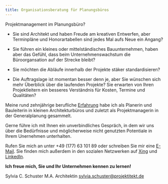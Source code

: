 ```yaml
---
title: Organisationsberatung für Planungsbüros
---
```


Projektmanagement im Planungsbüro?

  * Sie sind Architekt und haben Freude am kreativen Entwerfen, aber Terminpläne
    und Honorartabellen sind jedes Mal aufs Neue ein Angang?

  * Sie führen ein kleines oder mittelständisches Bauunternehmen, haben aber das
    Gefühl, dass beim Unternehmenswachstum die Büroorgansation auf der Strecke
    bleibt?

  * Sie möchten die Abläufe innerhalb der Projekte stäker standardisieren?

  * Die Auftragslage ist momentan besser denn je, aber Sie wünschen sich mehr
    Überblick über die laufenden Projekte? Sie erwarten von Ihren Projektleitern
    ein besseres Verständnis für Kosten, Termine und Qualitäten?

Meine rund zehnjährige berufliche [Erfahrung](/vita) habe ich als Planerin und
Bauleiterin in kleinen Architekturbüros und zuletzt als Projektmanagerin in der
Generalplanung gesammelt.

Gerne führe ich mit Ihnen ein unverbindliches Gespräch, in dem wir uns über die
Bedürfnisse und möglicherweise nicht genutzten Potentiale in Ihrem Unernehmen
unterhalten.

Rufen Sie mich an unter +49 (177) 63 101 89 oder schreiben Sie mir eine
[E-Mail](mailto:sylvia.schuster@projektitekt.de). Sie finden mich außerdem in
den sozialen Netzwerken auf
[Xing](https://www.xing.com/profile/SylviaCarola_Schuster/portfolio) und
[LinkedIn](https://www.linkedin.com/in/sylvia-carola-schuster-14725310b/).

**Ich freue mich, Sie und Ihr Unternehmen kennen zu lernen!**

<p class="contact">
    <span class="name">Sylvia C. Schuster</span>
    <span class="title">M.A. Architektin</span>
    <span class="mail"><a href="mailto:sylvia.schuster@projektitekt.de">sylvia.schuster@projektitekt.de</a></span>
</p>
